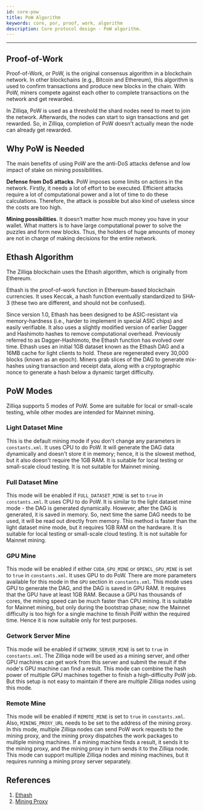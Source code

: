 ```yaml
---
id: core-pow
title: PoW Algorithm
keywords: core, por, proof, work, algorithm
description: Core protocol design - PoW algorithm.
---
```


---
## Proof-of-Work

Proof-of-Work, or PoW, is the original consensus algorithm in a blockchain network. In other blockchains (e.g., Bitcoin and Ethereum), this algorithm is used to confirm transactions and produce new blocks in the chain. With PoW, miners compete against each other to complete transactions on the network and get rewarded.

In Zilliqa, PoW is used as a threshold the shard nodes need to meet to join the network. Afterwards, the nodes can start to sign transactions and get rewarded. So, in Zilliqa, completion of PoW doesn't actually mean the node can already get rewarded.

## Why PoW is Needed

The main benefits of using PoW are the anti-DoS attacks defense and low impact of stake on mining possibilities.

**Defense from DoS attacks**.  PoW imposes some limits on actions in the network. Firstly, it needs a lot of effort to be executed. Efficient attacks require a lot of computational power and a lot of time to do these calculations. Therefore, the attack is possible but also kind of useless since the costs are too high.

**Mining possibilities**. It doesn’t matter how much money you have in your wallet. What matters is to have large computational power to solve the puzzles and form new blocks. Thus, the holders of huge amounts of money are not in charge of making decisions for the entire network.

## Ethash Algorithm

The Zilliqa blockchain uses the Ethash algorithm, which is originally from Ethereum.

Ethash is the proof-of-work function in Ethereum-based blockchain currencies. It uses Keccak, a hash function eventually standardized to SHA-3 (these two are different, and should not be confused).

Since version 1.0, Ethash has been designed to be ASIC-resistant via memory-hardness (i.e., harder to implement in special ASIC chips) and easily verifiable. It also uses a slightly modified version of earlier Dagger and Hashimoto hashes to remove computational overhead. Previously referred to as Dagger-Hashimoto, the Ethash function has evolved over time. Ethash uses an initial 1GB dataset known as the Ethash DAG and a 16MB cache for light clients to hold. These are regenerated every 30,000 blocks (known as an epoch). Miners grab slices of the DAG to generate mix-hashes using transaction and receipt data, along with a cryptographic nonce to generate a hash below a dynamic target difficulty.

## PoW Modes

Zilliqa supports 5 modes of PoW. Some are suitable for local or small-scale testing, while other modes are intended for Mainnet mining.

### Light Dataset Mine

This is the default mining mode if you don't change any parameters in `constants.xml`. It uses CPU to do PoW. It will generate the DAG data dynamically and doesn't store it in memory; hence, it is the slowest method, but it also doesn't require the 1GB RAM. It is suitable for local testing or small-scale cloud testing. It is not suitable for Mainnet mining.

### Full Dataset Mine

This mode will be enabled if `FULL_DATASET_MINE` is set to `true` in `constants.xml`. It uses CPU to do PoW. It is similar to the light dataset mine mode - the DAG is generated dynamically. However, after the DAG is generated, it is saved in memory. So, next time the same DAG needs to be used, it will be read out directly from memory. This method is faster than the light dataset mine mode, but it requires 1GB RAM on the hardware. It is suitable for local testing or small-scale cloud testing. It is not suitable for Mainnet mining.

### GPU Mine

This mode will be enabled if either `CUDA_GPU_MINE` or `OPENCL_GPU_MINE` is set to `true` in `constants.xml`. It uses GPU to do PoW. There are more parameters available for this mode in the `GPU` section in `constants.xml`. This mode uses GPU to generate the DAG, and the DAG is saved in GPU RAM. It requires that the GPU have at least 1GB RAM. Because a GPU has thousands of cores, the mining speed can be much faster than CPU mining. It is suitable for Mainnet mining, but only during the bootstrap phase; now the Mainnet difficulty is too high for a single machine to finish PoW within the required time. Hence it is now suitable only for test purposes.

### Getwork Server Mine

This mode will be enabled if `GETWORK_SERVER_MINE` is set to `true` in `constants.xml`. The Zilliqa node will be used as a mining server, and other GPU machines can get work from this server and submit the result if the node's GPU machine can find a result. This mode can combine the hash power of multiple GPU machines together to finish a high-difficulty PoW job. But this setup is not easy to maintain if there are multiple Zilliqa nodes using this mode.

### Remote Mine

This mode will be enabled if `REMOTE_MINE` is set to `true` in `constants.xml`. Also, `MINING_PROXY_URL` needs to be set to the address of the mining proxy. In this mode, multiple Zilliqa nodes can send PoW work requests to the mining proxy, and the mining proxy dispatches the work packages to multiple mining machines. If a mining machine finds a result, it sends it to the mining proxy, and the mining proxy in turn sends it to the Zilliqa node. This mode can support multiple Zilliqa nodes and mining machines, but it requires running a mining proxy server separately.

## References

1. [Ethash](https://en.wikipedia.org/wiki/Ethash)
2. [Mining Proxy](https://github.com/DurianStallSingapore/Zilliqa-Mining-Proxy)